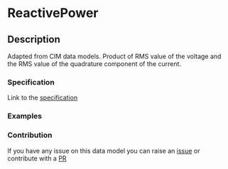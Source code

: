 # ReactivePower

## Description 

Adapted from CIM data models. Product of RMS value of the voltage and the RMS value of the quadrature component of the current.
### Specification

Link to the [specification](https://smart-data-models.github.io/dataModel.EnergyCIM/ReactivePower/doc/spec.md)
### Examples
### Contribution

 If you have any issue on this data model you can raise an [issue](https://github.com/smart-data-models/dataModel.EnergyCIM/issues)  or contribute with a [PR](https://github.com/smart-data-models/dataModel.EnergyCIM/pulls)